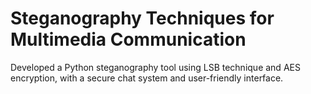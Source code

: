 # Steganography Techniques for Multimedia Communication

Developed a Python steganography tool
using LSB technique and AES encryption,
with a secure chat system and user-friendly
interface.
